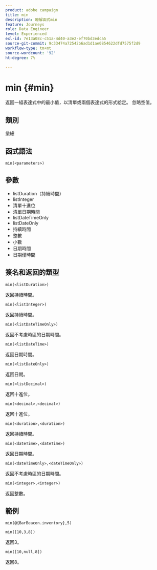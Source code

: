 ```yaml
---
product: adobe campaign
title: min
description: 瞭解函式min
feature: Journeys
role: Data Engineer
level: Experienced
exl-id: 7e13a08c-c51a-4d40-a3e2-ef70bd3edca5
source-git-commit: 9c33474a72542b6ad1d1ae0854622dfd7575f2d9
workflow-type: tm+mt
source-wordcount: '92'
ht-degree: 7%

---
```


# min {#min}

返回一組表達式中的最小值，以清單或兩個表達式的形式給定。 忽略空值。

## 類別

彙總

## 函式語法

`min(<parameters>)`

## 參數

* listDuration（持續時間）
* listInteger
* 清單十進位
* 清單日期時間
* listDateTimeOnly
* listDateOnly
* 持續時間
* 整數
* 小數
* 日期時間
* 日期僅時間

## 簽名和返回的類型

`min(<listDuration>)`

返回持續時間。

`min(<listInteger>)`

返回持續時間。

`min(<listDateTimeOnly>)`

返回不考慮時區的日期時間。

`min(<listDateTime>)`

返回日期時間。

`min(<listDateOnly>)`

返回日期。

`min(<listDecimal>)`

返回十進位。

`min(<decimal>,<decimal>)`

返回十進位。

`min(<duration>,<duration>)`

返回持續時間。

`min(<dateTime>,<dateTime>)`

返回日期時間。

`min(<dateTimeOnly>,<dateTimeOnly>)`

返回不考慮時區的日期時間。

`min(<integer>,<integer>)`

返回整數。

## 範例

`min(@{BarBeacon.inventory},5)`

`min([10,3,8])`

返回3。

`min([10,null,8])`

返回8。
